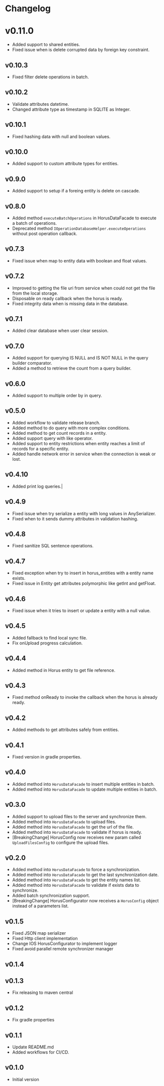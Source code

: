 # Changelog

# v0.11.0
- Added support to shared entities.
- Fixed issue when is delete corrupted data by foreign key constraint.

## v0.10.3
- Fixed filter delete operations in batch.

## v0.10.2
- Validate attributes datetime.
- Changed attribute type as timestamp in SQLITE as Integer.

## v0.10.1
- Fixed hashing data with null and boolean values.

## v0.10.0
- Added support to custom attribute types for entities.

## v0.9.0
- Added support to setup if a foreing entity is delete on cascade. 

## v0.8.0
- Added method `executeBatchOperations` in HorusDataFacade to execute a batch of operations.
- Deprecated method `IOperationDatabaseHelper.executeOperations` without post operation callback.

## v0.7.3
- Fixed issue when map to entity data with boolean and float values.

## v0.7.2
- Improved to getting the file uri from service when could not get the file from the local storage.
- Disposable on ready callback when the horus is ready.
- Fixed integrity data when is missing data in the database.

## v0.7.1
- Added clear database when user clear session.

## v0.7.0
- Added support for querying IS NULL and IS NOT NULL in the query builder comparator.
- Added a method to retrieve the count from a query builder.

## v0.6.0
- Added support to multiple order by in query.

## v0.5.0
- Added workflow to validate release branch.
- Added method to do query with more complex conditions.
- Added method to get count records in a entity.
- Added support query with like operator.
- Added support to entity restrictions when entity reaches a limit of records for a specific entity.
- Added handle network error in service when the connection is weak or lost.

## v0.4.10
- Added print log queries.|

## v0.4.9
- Fixed issue when try serialize a entity with long values in AnySerializer.
- Fixed when to it sends dummy attributes in validation hashing.

## v0.4.8
- Fixed sanitize SQL sentence operations.

## v0.4.7
- Fixed exception when try to insert in horus_entities with a entity name exists.
- Fixed issue in Entity get attributes polymorphic like getInt and getFloat.

## v0.4.6
- Fixed issue when it tries to insert or update a entity with a null value.

## v0.4.5
- Added fallback to find local sync file. 
- Fix onUpload progress calculation.

## v0.4.4
- Added method in Horus entity to get file reference.

## v0.4.3
- Fixed method onReady to invoke the callback when the horus is already ready.

## v0.4.2
- Added methods to get attributes safely from entities.

## v0.4.1
- Fixed version in gradle properties.

## v0.4.0
- Added method into `HorusDataFacade` to insert multiple entities in batch.
- Added method into `HorusDataFacade` to update multiple entities in batch.

## v0.3.0

- Added support to upload files to the server and synchronize them.
- Added method into `HorusDataFacade` to upload files.
- Added method into `HorusDataFacade` to get the url of the file.
- Added method into `HorusDataFacade` to validate if horus is ready.
- [BreakingChange] HorusConfig now receives new param called `UploadFilesConfig` to configure the
  upload files.

## v0.2.0

- Added method into `HorusDataFacade` to force a synchronization.
- Added method into `HorusDataFacade` to get the last synchronization date.
- Added method into `HorusDataFacade` to get the entity names list.
- Added method into `HorusDataFacade` to validate if exists data to synchronize.
- Added batch synchronization support.
- [BreakingChange]  HorusConfigurator now receives a `HorusConfig` object instead of a parameters
  list.

## v0.1.5

- Fixed JSON map serializer
- Fixed Http client implementation
- Change IOS HorusConfigurator to implement logger
- Fixed avoid parallel remote synchronizer manager

## v0.1.4

## v0.1.3

- Fix releasing to maven central

## v0.1.2

- Fix gradle properties

## v0.1.1

- Update README.md
- Added workflows for CI/CD.

## v0.1.0

- Initial version